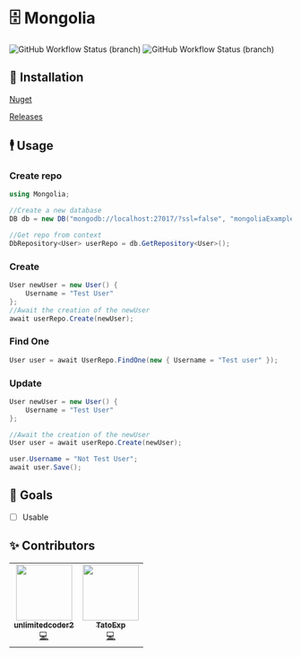 ﻿# 🗄️ Mongolia
![GitHub Workflow Status (branch)](https://img.shields.io/github/workflow/status/EpicTestingTempOrganizationForStuff/Mongolia/.NET/release?label=Release%20Build&style=for-the-badge) ![GitHub Workflow Status (branch)](https://img.shields.io/github/workflow/status/EpicTestingTempOrganizationForStuff/Mongolia/publish%20to%20nuget/release?color=004880&label=Nuget%20Publish&style=for-the-badge)

## 👷 Installation
[Nuget](https://www.nuget.org/packages/Mongolia)

[Releases](https://github.com/EpicTestingTempOrganizationForStuff/Mongolia/releases)

## 🕴️ Usage

### Create repo
```c#
using Mongolia;

//Create a new database
DB db = new DB("mongodb://localhost:27017/?ssl=false", "mongoliaExample");

//Get repo from context
DbRepository<User> userRepo = db.GetRepository<User>();
```

### Create
```c#
User newUser = new User() {
    Username = "Test User"
};
//Await the creation of the newUser
await userRepo.Create(newUser);
```

### Find One
```c#
User user = await UserRepo.FindOne(new { Username = "Test user" });
```

### Update
```c#
User newUser = new User() {
    Username = "Test User"
};

//Await the creation of the newUser
User user = await userRepo.Create(newUser);

user.Username = "Not Test User";
await user.Save();
```

## 🥅 Goals
* [ ] Usable

## ✨ Contributors

<table>
  <tr>
    <td align="center"><a href="https://ahowe.dev/"><img src="https://avatars2.githubusercontent.com/u/16884313?v=4" width="100px;" alt=""/><br /><sub><b>unlimitedcoder2</b></sub></a><br /><a href="https://github.com/unlimitedcoder2/dbrepo/commits?author=unlimitedcoder2" title="Code">💻</a></td>
       <td align="center"><a href="https://mwareing.xyz/"><img src="https://avatars1.githubusercontent.com/u/29664925?s=460&v=4" width="100px;" alt=""/><br /><sub><b>TatoExp</b></sub></a><br /><a href="https://github.com/unlimitedcoder2/dbrepo/commits?author=TatoExp" title="Code">💻</a></td>
  </tr>
</table>
